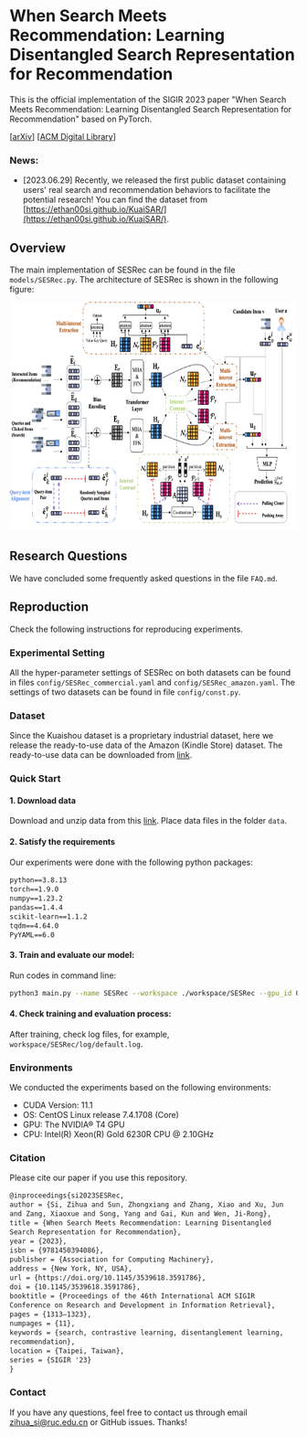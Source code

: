 # When Search Meets Recommendation: Learning Disentangled Search Representation for Recommendation
This is the official implementation of the SIGIR 2023 paper "When Search Meets Recommendation: Learning Disentangled Search Representation for Recommendation" based on PyTorch.

\[[arXiv](https://arxiv.org/abs/2305.10822)\]
\[[ACM Digital Library](https://doi.org/10.1145/3539618.3591786)\]

### News:
* [2023.06.29] Recently, we released the first public dataset containing users' real search and recommendation behaviors to facilitate the potential research! You can find the dataset from [https://ethan00si.github.io/KuaiSAR/](https://ethan00si.github.io/KuaiSAR/).


## Overview

The main implementation of SESRec can be found in the file `models/SESRec.py`. 
The architecture of SESRec is shown in the following figure:

<img src="./assest/model.png" width="800" height="400">

## Research Questions

We have concluded some frequently asked questions in the file `FAQ.md`.

## Reproduction
Check the following instructions for reproducing experiments.
### Experimental Setting
All the hyper-parameter settings of SESRec on both datasets can be found in files `config/SESRec_commercial.yaml` and `config/SESRec_amazon.yaml`.
The settings of two datasets can be found in file `config/const.py`.



### Dataset
Since the Kuaishou dataset is a proprietary industrial dataset, here we release the ready-to-use data of the Amazon (Kindle Store) dataset. The ready-to-use data can be downloaded from [link](https://drive.google.com/file/d/1HvdhqzKIRbzjMOlXp9j4Hh5KGvX9oTBw/view?usp=sharing).

### Quick Start
#### 1. Download data
Download and unzip data from this [link](https://drive.google.com/file/d/1HvdhqzKIRbzjMOlXp9j4Hh5KGvX9oTBw/view?usp=sharing). Place data files in the folder `data`.

#### 2. Satisfy the requirements
Our experiments were done with the following python packages:
```
python==3.8.13
torch==1.9.0
numpy==1.23.2
pandas==1.4.4
scikit-learn==1.1.2
tqdm==4.64.0
PyYAML==6.0
```

#### 3. Train and evaluate our model:
Run codes in command line:
```bash
python3 main.py --name SESRec --workspace ./workspace/SESRec --gpu_id 0  --epochs 30 --model SESRec  --batch_size 256 --dataset_name amazon
```

#### 4. Check training and evaluation process:
After training, check log files, for example, `workspace/SESRec/log/default.log`.

### Environments

We conducted the experiments based on the following environments:
* CUDA Version: 11.1
* OS: CentOS Linux release 7.4.1708 (Core)
* GPU: The NVIDIA® T4 GPU
* CPU: Intel(R) Xeon(R) Gold 6230R CPU @ 2.10GHz

### Citation
Please cite our paper if you use this repository.

```
@inproceedings{si2023SESRec,
author = {Si, Zihua and Sun, Zhongxiang and Zhang, Xiao and Xu, Jun and Zang, Xiaoxue and Song, Yang and Gai, Kun and Wen, Ji-Rong},
title = {When Search Meets Recommendation: Learning Disentangled Search Representation for Recommendation},
year = {2023},
isbn = {9781450394086},
publisher = {Association for Computing Machinery},
address = {New York, NY, USA},
url = {https://doi.org/10.1145/3539618.3591786},
doi = {10.1145/3539618.3591786},
booktitle = {Proceedings of the 46th International ACM SIGIR Conference on Research and Development in Information Retrieval},
pages = {1313–1323},
numpages = {11},
keywords = {search, contrastive learning, disentanglement learning, recommendation},
location = {Taipei, Taiwan},
series = {SIGIR '23}
}
```


### Contact
If you have any questions, feel free to contact us through email zihua_si@ruc.edu.cn or GitHub issues. Thanks!
